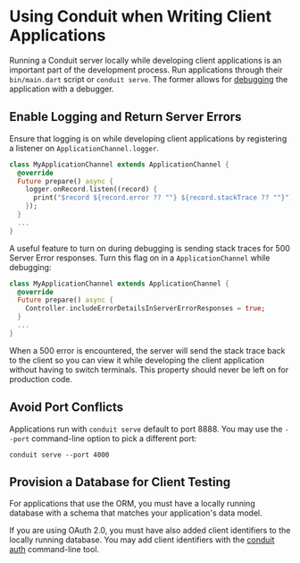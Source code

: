 # Using Conduit when Writing Client Applications

Running a Conduit server locally while developing client applications is an important part of the development process. Run applications through their `bin/main.dart` script or `conduit serve`. The former allows for [debugging](debugger.md) the application with a debugger.

## Enable Logging and Return Server Errors

Ensure that logging is on while developing client applications by registering a listener on `ApplicationChannel.logger`.

```dart
class MyApplicationChannel extends ApplicationChannel {
  @override
  Future prepare() async {
    logger.onRecord.listen((record) {
      print("$record ${record.error ?? ""} ${record.stackTrace ?? ""}");
    });
  }
  ...
}
```

A useful feature to turn on during debugging is sending stack traces for 500 Server Error responses. Turn this flag on in a `ApplicationChannel` while debugging:

```dart
class MyApplicationChannel extends ApplicationChannel {
  @override
  Future prepare() async {
    Controller.includeErrorDetailsInServerErrorResponses = true;
  }
  ...
}
```

When a 500 error is encountered, the server will send the stack trace back to the client so you can view it while developing the client application without having to switch terminals. This property should never be left on for production code.

## Avoid Port Conflicts

Applications run with `conduit serve` default to port 8888. You may use the `--port` command-line option to pick a different port:

```text
conduit serve --port 4000
```

## Provision a Database for Client Testing

For applications that use the ORM, you must have a locally running database with a schema that matches your application's data model.

If you are using OAuth 2.0, you must have also added client identifiers to the locally running database. You may add client identifiers with the [conduit auth](../auth/cli.md) command-line tool.

